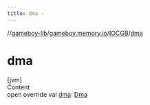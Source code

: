 ```yaml
---
title: dma -
---
```

//[gameboy-lib](../../index.md)/[gameboy.memory.io](../index.md)/[IOCGB](index.md)/[dma](dma.md)



# dma  
[jvm]  
Content  
open override val [dma](dma.md): [Dma](../-dma/index.md)  



